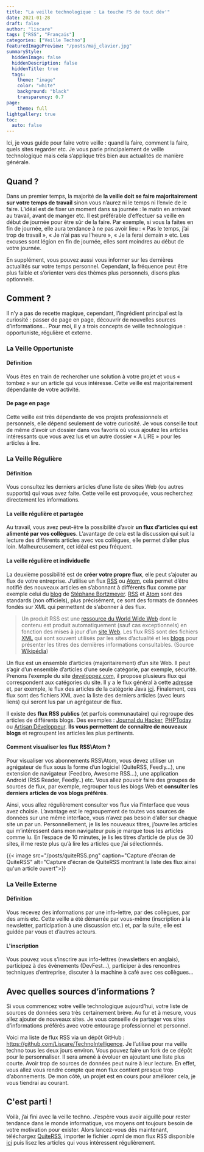 ```yaml
---
title: "La veille technologique : La touche F5 de tout dév'"
date: 2021-01-28
draft: false
author: "liscare"
tags: ["RSS", "Français"]
categories: ["Veille Techno"]
featuredImagePreview: "/posts/maj_clavier.jpg"
summaryStyle:
  hiddenImage: false
  hiddenDescription: false
  hiddenTitle: true
  tags:
    theme: "image"
    color: "white"
    background: "black"
    transparency: 0.7
page:
    theme: full
lightgallery: true
toc:
  auto: false
---
```

Ici, je vous guide pour faire votre veille : quand la faire, comment la faire, quels sites regarder etc. Je vous parle principalement de veille technologique mais cela s’applique très bien aux actualités de manière générale.

## Quand ?

Dans un premier temps, la majorité de **la veille doit se faire majoritairement sur votre temps de travail** sinon vous n’aurez ni le temps ni l’envie de le faire. L’idéal est de fixer un moment dans sa journée : le matin en arrivant au travail, avant de manger etc. Il est préférable d’effectuer sa veille en début de journée pour être sûr de la faire. Par exemple, si vous la faites en fin de journée, elle aura tendance à ne pas avoir lieu : « Pas le temps, j’ai trop de travail », « Je n’ai pas vu l’heure », « Je la ferai demain » etc. Les excuses sont légion en fin de journée, elles sont moindres au début de votre journée.

En supplément, vous pouvez aussi vous informer sur les dernières actualités sur votre temps personnel. Cependant, la fréquence peut être plus faible et s’orienter vers des thèmes plus personnels, disons plus optionnels.

## Comment ?

Il n’y a pas de recette magique, cependant, l’ingrédient principal est la curiosité : passer de page en page, découvrir de nouvelles sources d’informations… Pour moi, il y a trois concepts de veille technologique : opportuniste, régulière et externe.

### La Veille Opportuniste

#### Définition

Vous êtes en train de rechercher une solution à votre projet et vous « tombez » sur un article qui vous intéresse. Cette veille est majoritairement dépendante de votre activité.

#### De page en page

Cette veille est très dépendante de vos projets professionnels et personnels, elle dépend seulement de votre curiosité. Je vous conseille tout de même d’avoir un dossier dans vos favoris où vous ajoutez les articles intéressants que vous avez lus et un autre dossier « A LIRE » pour les articles à lire.

### La Veille Régulière

#### Définition

Vous consultez les derniers articles d’une liste de sites Web (ou autres supports) qui vous avez faite. Cette veille est provoquée, vous recherchez directement les informations.

#### La veille régulière et partagée

Au travail, vous avez peut-être la possibilité d’avoir **un flux d’articles qui est alimenté par vos collègues**. L’avantage de cela est la discussion qui suit la lecture des différents articles avec vos collègues, elle permet d’aller plus loin. Malheureusement, cet idéal est peu fréquent.

#### La veille régulière et individuelle

La deuxième possibilité est de **créer votre propre flux**, elle peut s’ajouter au flux de votre entreprise. J’utilise un flux [RSS](https://fr.wikipedia.org/wiki/RSS) ou [Atom](https://fr.wikipedia.org/wiki/Atom_Syndication_Format), cela permet d’être notifié des nouveaux articles en s’abonnant à différents flux comme par exemple celui du [blog](https://www.bortzmeyer.org/) de [Stéphane Bortzmeyer](https://fr.wikipedia.org/wiki/St%C3%A9phane_Bortzmeyer). [RSS](https://fr.wikipedia.org/wiki/RSS) et [Atom](https://fr.wikipedia.org/wiki/Atom_Syndication_Format) sont des standards (non officiels), plus précisément, ce sont des formats de données fondés sur XML qui permettent de s’abonner à des flux.

> Un produit RSS est une [ressource du World Wide Web](https://fr.wikipedia.org/wiki/Ressource_du_World_Wide_Web) dont le contenu est produit automatiquement (sauf cas exceptionnels) en fonction des mises à jour d’un [site Web](https://fr.wikipedia.org/wiki/Site_Web). Les flux RSS sont des fichiers [XML](https://fr.wikipedia.org/wiki/Extensible_Markup_Language) qui sont souvent utilisés par les sites d’actualité et les [blogs](https://fr.wikipedia.org/wiki/Blog) pour présenter les titres des dernières informations consultables. (Source [Wikipédia](https://fr.wikipedia.org/wiki/RSS))

Un flux est un ensemble d’articles (majoritairement) d’un site Web. Il peut s’agir d’un ensemble d’articles d’une seule catégorie, par exemple, sécurité. Prenons l’exemple du site [developpez.com](https://www.developpez.net/), il propose plusieurs flux qui correspondent aux catégories du site. Il y a le flux général à cette [adresse](https://www.developpez.com/index/rss) et, par exemple, le flux des articles de la catégorie Java [ici](https://java.developpez.com/rss). Finalement, ces flux sont des fichiers XML avec la liste des derniers articles (avec leurs liens) qui seront lus par un agrégateur de flux.

Il existe des **flux RSS publics** (et parfois communautaire) qui regroupe des articles de différents blogs. Des exemples : [Journal du Hacker](https://www.journalduhacker.net/), [PHPToday](https://phptoday.org/) ou [Artisan Développeur](https://compagnon.artisandeveloppeur.fr/veille). **Ils vous permettent de connaître de nouveaux blogs** et regroupent les articles les plus pertinents.

#### Comment visualiser les flux RSS\Atom ?

Pour visualiser vos abonnements RSS\Atom, vous devez utiliser un agrégateur de flux sous la forme d’un logiciel (QuiteRSS, Feedly…), une extension de navigateur (Feedbro, Awesome RSS…), une application Android (RSS Reader, Feedly..) etc. Vous allez pouvoir faire des groupes de sources de flux, par exemple, regrouper tous les blogs Web et **consulter les derniers articles de vos blogs préférés**.

Ainsi, vous allez régulièrement consulter vos flux via l’interface que vous avez choisie. L’avantage est le regroupement de toutes vos sources de données sur une même interface, vous n’avez pas besoin d’aller sur chaque site un par un. Personnellement, je lis les nouveaux titres, j’ouvre les articles qui m’intéressent dans mon navigateur puis je marque tous les articles comme lu. En l’espace de 10 minutes, je lis les titres d’article de plus de 30 sites, il me reste plus qu’à lire les articles que j’ai sélectionnés.

{{< image src="/posts/quiteRSS.png" caption="Capture d'écran de QuiteRSS" alt="Capture d'écran de QuiteRSS montrant la liste des flux ainsi qu'un article ouvert">}}

### La Veille Externe

#### Définition

Vous recevez des informations par une info-lettre, par des collègues, par des amis etc. Cette veille a été démarrée par vous-même (inscription à la newsletter, participation à une discussion etc.) et, par la suite, elle est guidée par vous et d’autres acteurs.

#### L'inscription

Vous pouvez vous s’inscrire aux info-lettres (newsletters en anglais), participez à des évènements (DevFest…), participer à des rencontres techniques d’entreprise, discuter à la machine à café avec ces collègues…

## Avec quelles sources d’informations ?

Si vous commencez votre veille technologique aujourd’hui, votre liste de sources de données sera très certainement brève. Au fur et à mesure, vous allez ajouter de nouveaux sites. Je vous conseille de partager vos sites d’informations préférés avec votre entourage professionnel et personnel.

Voici ma liste de flux RSS via un dépôt GitHub : https://github.com/Liscare/TechnoIntelligence. Je l’utilise pour ma veille techno tous les deux jours environ. Vous pouvez faire un fork de ce dépôt pour le personnaliser. Il sera amené à évoluer en ajoutant une liste plus courte. Avoir trop de sources de données peut nuire à leur lecture. En effet, vous allez vous rendre compte que mon flux contient presque trop d’abonnements. De mon côté, un projet est en cours pour améliorer cela, je vous tiendrai au courant.

## C'est parti !

Voilà, j’ai fini avec la veille techno. J’espère vous avoir aiguillé pour rester tendance dans le monde informatique, vos moyens ont toujours besoin de votre motivation pour exister. Alors lancez-vous dès maintenant, téléchargez [QuiteRSS](https://quiterss.org/), importer le fichier .opml de mon flux RSS disponible [ici](https://github.com/Liscare/TechnoIntelligence) puis lisez les articles qui vous intéressent régulièrement.
